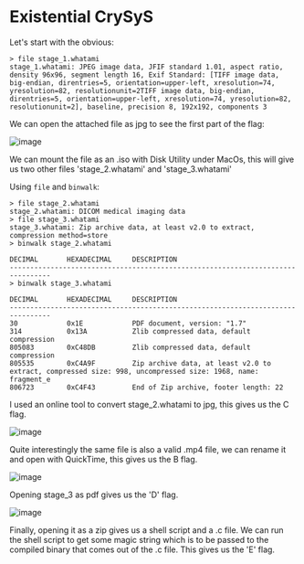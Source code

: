 # Existential CrySyS

Let's start with the obvious:
```
> file stage_1.whatami
stage_1.whatami: JPEG image data, JFIF standard 1.01, aspect ratio, density 96x96, segment length 16, Exif Standard: [TIFF image data, big-endian, direntries=5, orientation=upper-left, xresolution=74, yresolution=82, resolutionunit=2TIFF image data, big-endian, direntries=5, orientation=upper-left, xresolution=74, yresolution=82, resolutionunit=2], baseline, precision 8, 192x192, components 3
```

We can open the attached file as jpg to see the first part of the flag:

![image](https://user-images.githubusercontent.com/6275775/232226368-7a944c32-f580-4768-972d-f54a410ef18e.png)


We can mount the file as an .iso with Disk Utility under MacOs, this will give us two other files 'stage_2.whatami' and 'stage_3.whatami'

Using `file` and `binwalk`:
```
> file stage_2.whatami
stage_2.whatami: DICOM medical imaging data
> file stage_3.whatami
stage_3.whatami: Zip archive data, at least v2.0 to extract, compression method=store
> binwalk stage_2.whatami

DECIMAL       HEXADECIMAL     DESCRIPTION
--------------------------------------------------------------------------------
> binwalk stage_3.whatami

DECIMAL       HEXADECIMAL     DESCRIPTION
--------------------------------------------------------------------------------
30            0x1E            PDF document, version: "1.7"
314           0x13A           Zlib compressed data, default compression
805083        0xC48DB         Zlib compressed data, default compression
805535        0xC4A9F         Zip archive data, at least v2.0 to extract, compressed size: 998, uncompressed size: 1968, name: fragment_e
806723        0xC4F43         End of Zip archive, footer length: 22
```


I used an online tool to convert stage_2.whatami to jpg, this gives us the C flag.

![image](https://user-images.githubusercontent.com/6275775/232226418-36b10d7a-e853-43a3-82e9-a03d434914b5.png)

Quite interestingly the same file is also a valid .mp4 file, we can rename it and open with QuickTime, this gives us the B flag.

![image](https://user-images.githubusercontent.com/6275775/232226456-57f45f4e-2101-45f3-a3d7-54a070a73023.png)

Opening stage_3 as pdf gives us the 'D' flag.

![image](https://user-images.githubusercontent.com/6275775/232226491-0bf3ec8c-5137-4bd7-8a74-613aa7bca411.png)

Finally, opening it as a zip gives us a shell script and a .c file. We can run the shell script to get some magic string which is to be passed to the compiled binary that comes out of the .c file. This gives us the 'E' flag.
